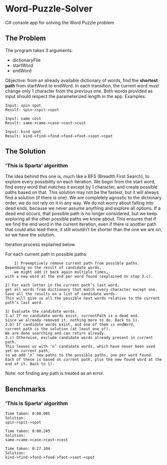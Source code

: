 # Word-Puzzle-Solver
C# console app for solving the Word Puzzle problem

## The Problem
The program takes 3 arguments:
- dictionaryFile
- startWord
- endWord

Objective: from an already available dictionary of words, find the **shortest path** from startWord to endWord. 
In each transition, the current word must change only 1 character from the previous one.
Both words provided as input should respect the parameterized length in the app.
Examples:

	Input: spin spot
	Result: spin->spit->spot
	
	Input: same cost
	Result: same->came->case->cast->cost
	
	Input: kind spot
	Result: kind->find->fond->food->foot->soot->spot

## The Solution

### 'This is Sparta' algorithm
The idea behind this one is, much like a BFS (Breadth First Search), to explore every possibility on each iteration. We begin from the start word, find every word that matches it except by 1 character, and create possible paths based on that. This solution may not be the fastest, but it will always find a solution (if there is one). We are completely agnostic to the dictionary order, we do not rely on it in any way. We do not worry about falling into dead ends, because we never assume anything and explore all options. If a dead end occurs, that possible path is no longer considered, but we keep exploring all the other possible paths we know about. This ensures that if we find the end word in the current iteration, even if there is another path that could also lead there, it still wouldn't be shorter than the one we are on, so we have the solution.

Iteration process explained below. 

For each current path in possible paths:
	
    	1) Preemptively remove current path from possible paths. 
	Depending on the result of candidate words, 
    	we might add it back again multiple times, 
	with a new word at the end per word found (explained on step 3.c).
	
	2) For each letter in the current path’s last word,
	get all words from dictionary that match every character except one.
	Save all the results on a list of candidate words.
	This will give us all the possible next words relative to the current path’s last word.
	
	3) Evaluate the candidate words.
	3.a) If no candidate words exist, currentPath is a dead end. 
	Since we already removed it, nothing more to do. Back to 1).
	3.b) If candidate words exist, and one of them is endWord, 
	current path is the solution (at least one of). 
	We are done searching and can return already.
	3.c) Otherwise, exclude candidate words already present in current path.
	This leaves us with ‘n’ candidate words, which have never been used yet on current path, 
	so we add ‘n’ new paths to the possible paths, one per word found. 
	Each of these is based on current path, plus the new found word at the end of it. Back to 1).
Note: not finding any path is treated as an error.

## Benchmarks
### 'This is Sparta' algorithm
	
	Time taken: 0:00.005
	Solution:
	spin->spit->spot

	Time taken: 0:00.245
	Solution:
	same->came->case->cast->cost

	Time taken: 0:27.104
	Solution:
	kind->find->fond->food->foot->soot->spot
